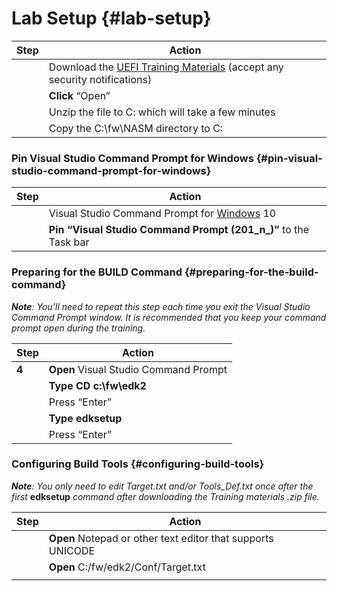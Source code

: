 <!--- @file
 README.md file for Lab_setup

Copyright (c) 2018, Intel Corporation. All rights reserved.<BR>

Redistribution and use in source (original document form) and 'compiled'
forms (converted to PDF, epub, HTML and other formats) with or without
modification, are permitted provided that the following conditions are met:

1) Redistributions of source code (original document form) must retain the
above copyright notice, this list of conditions and the following
disclaimer as the first lines of this file unmodified.

2) Redistributions in compiled form (transformed to other DTDs, converted to
PDF, epub, HTML and other formats) must reproduce the above copyright
notice, this list of conditions and the following disclaimer in the
documentation and/or other materials provided with the distribution.

THIS DOCUMENTATION IS PROVIDED BY TIANOCORE PROJECT "AS IS" AND ANY EXPRESS OR
IMPLIED WARRANTIES, INCLUDING, BUT NOT LIMITED TO, THE IMPLIED WARRANTIES OF
MERCHANTABILITY AND FITNESS FOR A PARTICULAR PURPOSE ARE DISCLAIMED. IN NO
EVENT SHALL TIANOCORE PROJECT BE LIABLE FOR ANY DIRECT, INDIRECT, INCIDENTAL,
SPECIAL, EXEMPLARY, OR CONSEQUENTIAL DAMAGES (INCLUDING, BUT NOT LIMITED TO,
PROCUREMENT OF SUBSTITUTE GOODS OR SERVICES; LOSS OF USE, DATA, OR PROFITS;
OR BUSINESS INTERRUPTION) HOWEVER CAUSED AND ON ANY THEORY OF LIABILITY,
WHETHER IN CONTRACT, STRICT LIABILITY, OR TORT (INCLUDING NEGLIGENCE OR
OTHERWISE) ARISING IN ANY WAY OUT OF THE USE OF THIS DOCUMENTATION, EVEN IF
ADVISED OF THE POSSIBILITY OF SUCH DAMAGE.

-->
# Lab Setup {#lab-setup}


| **Step** | Action |
| --- | --- |
|  | Download the [UEFI Training Materials](https://github.com/Laurie0131/Lab_Material_FW) (accept any security notifications) |
|  | **Click** “Open” |
|  | Unzip the file to C: which will take a few minutes |
|  | Copy the C:\fw\NASM directory to C: |

### Pin Visual Studio Command Prompt for Windows {#pin-visual-studio-command-prompt-for-windows}

| **Step** | **Action** |
| --- | --- |
|  | Visual Studio Command Prompt for [Windows](../microsoft_windows_10__visual_studio_command_prompt.md) 10 |
|  | **Pin “Visual Studio Command Prompt (201_n_)”** to the Task bar |

### Preparing for the BUILD Command {#preparing-for-the-build-command}

**_Note_**_: You’ll need to repeat this step each time you exit the Visual Studio Command Prompt window. It is recommended that you keep your command prompt open during the training._

| **Step** | **Action** |
| --- | --- |
| **4** | **Open** Visual Studio Command Prompt |
|  | **Type CD c:\fw\edk2** |
|  | Press “Enter” |
|  | **Type edksetup** |
|  | Press “Enter” |

### Configuring Build Tools {#configuring-build-tools}

**_Note_**_: You only need to edit Target.txt and/or Tools_Def.txt once after the first_ **edksetup** _command after downloading the Training materials .zip file._

| **Step** | **Action** |
| --- | --- |
|  | **Open** Notepad or other text editor that supports UNICODE |
|  | **Open** C:/fw/edk2/Conf/Target.txt |
|  |  |